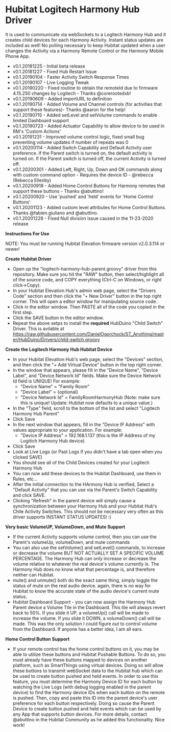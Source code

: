 # Hubitat Logitech Harmony Hub Driver 

It is used to communicate via webSockets to a Logitech Harmony Hub and it creates child devices for each Harmony Activity.  Instant status updates are included as well!  No polling necessary to keep Hubitat updated when a user changes the Activity via a Harmony Remote Control or the Harmony Mobile Phone App.

- v0.1.20181225 - Initial beta release
- v0.1.20181227 - Fixed Hub Restart Issue
- v0.1.20190104 - Faster Activity Switch Response Times
- v0.1.20190107 - Live Logging Tweak
- v0.1.20190220 - Fixed routine to obtain the remoteId due to firmware 4.15.250 changes by Logitech - Thanks @corerootedxb!
- v0.1.20190609 - Added importURL to definition
- v0.1.20190714 - Added Volume and Channel controls (for activities that support these features)- Thanks @aaron for the help!
- v0.1.20190715 - Added setLevel and setVolume commands to enable limited Dashboard support
- v0.1.20190723 - Added Actuator Capability to allow device to be used in RM's 'Custom Actions' 
- v0.1.20191231 - Improved volume control logic, fixed small bug preventing volume updates if number of repeats was 0 
- v0.1.20200114 - Added Switch Capability and Default Activity user preference.  If the Parent switch is turned on, the default activity is turned on.  If the Parent switch is turned off, the current Activity is turned off.
- v0.1.20200301 - Added Left, Right, Up, Down and OK commands along with custom command option - Requires the device ID - @rebecca (Rebecca Ellenby)
- v0.1.20200918 - Added Home Control Buttons for Harmony remotes that support these buttons - Thanks @abuttino!
- v0.1.20200920 - Use 'pushed' and 'held' events for 'Home Control Buttons'
- v0.1.20201123 - Added custom level attributes for Home Control Buttons.  Thanks @fabien.giuliano and @abuttino.
- v0.1.20201228 - Fixed Null division issue caused in the 11-23-2020 release

**Instructions For Use**

NOTE: You must be running Hubitat Elevation firmware version v2.0.3.114 or newer! 

**Create Hubitat Driver**
- Open up the "logitech-harmony-hub-parent.groovy" driver from this repository.  Make sure you hit the "RAW" button, then select/highlight all of the source code, and COPY everything (Ctrl-C on Windows, or right click->Copy). 
- In your Hubitat Elevation Hub's admin web page, select the "Drivers Code" section and then click the "+ New Driver" button in the top right corner.  This will open a editor window for manipulating source code.
- Click in the editor window.  Then PASTE all of the code you copied in the first step.
- Click the SAVE button in the editor window.
- Repeat the above setps to install the **required** HubDuino "Child Switch" Driver.  This is avilable at https://raw.githubusercontent.com/DanielOgorchock/ST_Anything/master/HubDuino/Drivers/child-switch.groovy

**Create the Logitech Harmony Hub Hubitat Device**
- In your Hubitat Elevation Hub's web page, select the "Devices" section, and then click the "+ Add Virtual Device" button in the top right corner.
- In the window that appears, please fill in the "Device Name", "Device Label", and "Device Network Id" fields.  Make sure the Device Network Id field is UNIQUE!  For example:
  - "Device Name" = "Family Room"
  - "Device Label" = {optional}
  - "Device Network Id" = FamilyRoomHarmonyHub  (Note:  make sure this is unique! Update: Hubitat now defaults to a unique value.)
- In the "Type" field, scroll to the bottom of the list and select "Logitech Harmony Hub Parent"
- Click Save
- In the next window that appears, fill in the "Device IP Address" with values appropriate to your application.  For example:
  - "Device IP Address" = 192.168.1.137   (this is the IP Address of my Logitich Harmony Hub device)
- Click Save
- Look at Live Logs (or Past Logs if you didn't have a tab open when you clicked SAVE)
- You should see all of the Child Devices created for your Logitech Harmony Hub
- You can now add these devices to the Hubitat Dashboard, use them in Rules, etc...
- After the initial connection to the HArmony Hub is verified, Select a "Default Activity" that you can use via the Parent's Switch Capability and click SAVE.
- Clicking "Refresh" in the parent device will simply cause a synchronization between your Harmony Hub and your Hubitat Hub's Chile Activity Switches.  This should not be necessary very often as this driver supports INSTANT STATUS UPDATES! :) 

**Very basic VolumeUP, VolumeDown, and Mute Support**
- If the current Activity supports volume control, then you can use the Parent's volumeUp, volumeDown, and mute commands
- You can also use the setVolume() and setLevel() commands, to increase or decrease the volume BUT NOT ACTUALLY SET A SPECIFIC VOLUME PERCENTAGE.  The Harmony Hub can only increase or decrease the volume relative to whatever the real device's volume currently is.  The Harmony Hub does no know what that percentage is, and therefore neither can Hubitat.
- mute() and unmute() both do the exact same thing, simply toggle the status of mute on the real audio device.  again, there is no way for Hubitat to know the accurate state of the audio device's current mute status.
- Hubitat Dashboard Support - you can now assign the Harmony Hub Parent device a Volume Tile in the Dashboard.  This tile will always revert back to 50%.  If you slide it UP, a volumeUp() call will be made to increase the volume.  If you slide it DOWN, a volumeDown() call will be made.  This was the only solution I could figure out to control volume from the Dashboard.  If anyone has a better idea, I am all ears. 

**Home Control Button Support**
- If your remote control has the home control buttons on it, you may be able to utilize these buttons and Hubitat Pushable Buttons. To do so, you must already have these buttons mapped to devices on another platform, such as SmartThings using virtual devices.  Doing so will allow these buttons to transmit webSocket data to the Hubitat hub which can be used to create button pushed and held events.  In order to use this feature, you must determine the Harmony Device ID for each button by watching the Live Logs (with debug logging enabled in the parent device) to find the Harmony device IDs when each button on the remote is pushed.  Then, copy and paste this ID into the parent device's user preference for each button respectively.  Doing so cause the Parent Device to create button pushed and held events which can be used by any App that supports button devices.  For more details, contact @abuttino in the Hubitat Community as he added this functionality.  Nice work!

